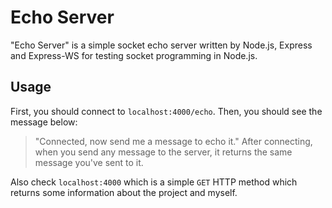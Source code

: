 
# Echo Server

"Echo Server" is a simple socket echo server written by Node.js, Express and Express-WS for testing socket programming in Node.js.

## Usage
First, you should connect to `localhost:4000/echo`.
Then, you should see the message below:
> "Connected, now send me a message to echo it."
After connecting, when you send any message to the server, it returns the same message you've sent to it.

Also check `localhost:4000` which is a simple `GET` HTTP method which returns some information about the project and myself.